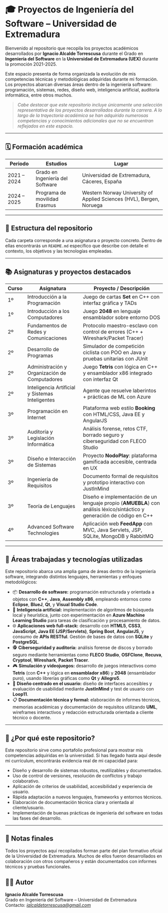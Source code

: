 # 🎓 Proyectos de Ingeniería del Software – Universidad de Extremadura

Bienvenido al repositorio que recopila los proyectos académicos desarrollados por **Ignacio Alcalde Torrescusa** durante el Grado en **Ingeniería del Software** en la **Universidad de Extremadura (UEX)** durante la promoción 2021-2025.

Este espacio presenta de forma organizada la evolución de mis competencias técnicas y metodológicas adquiridas durante mi formación. Los proyectos abarcan diversas áreas dentro de la ingeniería software: programación, sistemas, redes, diseño web, inteligencia artificial, auditoría informática, entre otros muchos.

> *Cabe destacar que este repositorio incluye únicamente una selección representativa de los proyectos desarrollados durante la carrera. A lo largo de la trayectoria académica se han adquirido numerosas competencias y conocimientos adicionales que no se encuentran reflejados en este espacio.*

---

## 🗓️ Formación académica

| Periodo        | Estudios                                        | Lugar                                              |
|----------------|------------------------------------------------|---------------------------------------------------|
| 2021 – 2024    | Grado en Ingeniería del Software                | Universidad de Extremadura, Cáceres, España       |
| 2024 – 2025    | Programa de movilidad Erasmus                    | Western Norway University of Applied Sciences (HVL), Bergen, Noruega |

---

## 🧭 Estructura del repositorio

Cada carpeta corresponde a una asignatura o proyecto concreto. Dentro de ellas encontrarás un `README.md` específico que describe con detalle el contexto, los objetivos y las tecnologías empleadas.

---

## 📚 Asignaturas y proyectos destacados

| Curso | Asignatura                                      | Proyecto / Descripción                                                                 |
|-------|------------------------------------------------|------------------------------------------------------------------------------------------|
| 1º    | Introducción a la Programación                 | Juego de cartas **Set** en C++ con interfaz gráfica y TADs                              |
| 1º    | Introducción a los Computadores                | Juego **2048** en lenguaje ensamblador sobre entorno DOS                                |
| 2º    | Fundamentos de Redes y Comunicaciones          | Protocolo maestro-esclavo con control de errores (C++ + Wireshark/Packet Tracer)       |
| 2º    | Desarrollo de Programas                        | Simulador de competición ciclista con POO en Java y pruebas unitarias con JUnit        |
| 2º    | Administración y Organización de Computadores  | Juego **Tetris** con lógica en C++ y ensamblador x86 integrado con interfaz Qt         |
| 2º    | Inteligencia Artificial y Sistemas Inteligentes| Agente que resuelve laberintos + prácticas de ML con Azure                             |
| 3º    | Programación en Internet                       | Plataforma web estilo **Booking** con HTML/CSS, Java EE y AngularJS                    |
| 3º    | Auditoría y Legislación Informática            | Análisis forense, retos CTF, borrado seguro y ciberseguridad con FLECO Studio          |
| 3º    | Diseño e Interacción de Sistemas               | Proyecto **NodoPlay**: plataforma gamificada accesible, centrada en UX                 |
| 3º    | Ingeniería de Requisitos                       | Documento formal de requisitos y prototipo interactivo con JustInMind                  |
| 3º    | Teoría de Lenguajes                            | Diseño e implementación de un lenguaje propio (**AMUEBLA**) con análisis léxico/sintáctico y generación de código en C++ |
| 4º    | Advanced Software Technologies                 | Aplicación web **FeedApp** con MVC, Java Servlets, JSP, SQLite, MongoDB y RabbitMQ |

---

## 🧰 Áreas trabajadas y tecnologías utilizadas

Este repositorio abarca una amplia gama de áreas dentro de la ingeniería software, integrando distintos lenguajes, herramientas y enfoques metodológicos:

- 📦 **Desarrollo de software:** programación estructurada y orientada a objetos con **C++**, **Java**, **Assembly x86**, empleando entornos como **Eclipse**, **BlueJ**, **Qt**, y **Visual Studio Code**.
- 🤖 **Inteligencia artificial:** implementación de algoritmos de búsqueda local y heurística, junto con experimentación en **Azure Machine Learning Studio** para tareas de clasificación y procesamiento de datos.
- 🌐 **Aplicaciones web full-stack:** desarrollo con **HTML5**, **CSS3**, **JavaScript**, **Java EE (JSP/Servlets)**, **Spring Boot**, **AngularJS**, y consumo de **APIs RESTful**. Gestión de bases de datos con **SQLite** y **PostgreSQL**.
- 🕵️ **Ciberseguridad y auditoría:** análisis forense de discos y borrado seguro mediante herramientas como **FLECO Studio**, **OSFClone**, **Recuva**, **Cryptool**, **Wireshark**, **Packet Tracer**.
- 🎮 **Simulación y videojuegos:** desarrollo de juegos interactivos como **Tetris** (con **C++** y lógica en **ensamblador x86**) y **2048** (ensamblador puro), usando librerías gráficas como **Qt** y **Allegro5**.
- 👥 **Diseño centrado en el usuario:** diseño de interfaces accesibles y evaluación de usabilidad mediante **JustInMind** y test de usuario con **Loop11**.
- 📋 **Documentación técnica y formal:** elaboración de informes técnicos, memorias académicas y documentación de requisitos utilizando **UML**, wireframes interactivos y redacción estructurada orientada a cliente técnico o docente.

---

## 🚀 ¿Por qué este repositorio?

Este repositorio sirve como portafolio profesional para mostrar mis competencias adquiridas en la universidad. Si has llegado hasta aquí desde mi currículum, encontrarás evidencia real de mi capacidad para:

- Diseño y desarrollo de sistemas robustos, reutilizables y documentados.  
- Uso de control de versiones, resolución de conflictos y trabajo colaborativo.  
- Aplicación de criterios de usabilidad, accesibilidad y experiencia de usuario.  
- Rápida adaptación a nuevos lenguajes, frameworks y entornos técnicos.  
- Elaboración de documentación técnica clara y orientada al cliente/usuario.  
- Implementación de buenas prácticas de ingeniería del software en todas las fases del desarrollo.

---

## 📌 Notas finales

Todos los proyectos aquí recopilados forman parte del plan formativo oficial de la Universidad de Extremadura. Muchos de ellos fueron desarrollados en colaboración con otros compañeros y están documentados con informes técnicos y pruebas funcionales.

## 👨‍💻 Autor

**Ignacio Alcalde Torrescusa**  
Grado en Ingeniería del Software – Universidad de Extremadura  
Contacto: *ialcaldetorrescusa@gmail.com*
